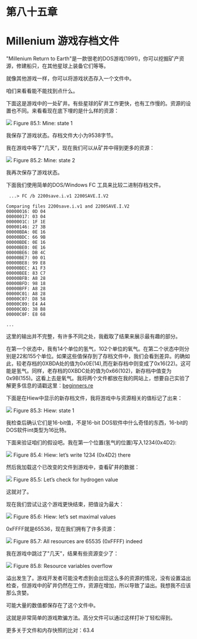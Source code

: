 # 第八十五章
# Millenium 游戏存档文件

"Millenium Return to Earth"是一款很老的DOS游戏(1991)，你可以挖掘矿产资源，修建船只，在其他星球上装备它们等等。

就像其他游戏一样，你可以将游戏状态存入一个文件中。

咱们来看看能不能找到点什么。

下面这是游戏中的一处矿井。有些星球的矿井工作更快，也有工作慢的。资源的设置也不同。来看看现在底下埋的是什么样的资源：

![](img/C85-1.png)
Figure 85.1: Mine: state 1

我保存了游戏状态。存档文件大小为9538字节。

我在游戏中等了"几天"，现在我们可以从矿井中得到更多的资源：

![](img/C85-2.png)
Figure 85.2: Mine: state 2

我再次保存了游戏状态。

下面我们使用简单的DOS/Windows FC 工具来比较二进制存档文件。

```
￼...> FC /b 2200save.i.v1 2200SAVE.I.V2Comparing files 2200save.i.v1 and 2200SAVE.I.V200000016: 0D 0400000017: 03 040000001C: 1F 1E00000146: 27 3B00000BDA: 0E 1600000BDC: 66 9B00000BDE: 0E 1600000BE0: 0E 1600000BE6: DB 4C00000BE7: 00 0100000BE8: 99 E800000BEC: A1 F300000BEE: 83 C700000BFB: A8 2800000BFD: 98 1800000BFF: A8 2800000C01: A8 2800000C07: D8 5800000C09: E4 A400000C0D: 38 B800000C0F: E8 68
...
```
这里的输出并不完整，有许多不同之处，我截取了结果来展示最有趣的部分。

在第一个状态中，我有14个单位的氢气，102个单位的氧气。在第二个状态中则分别是22和155个单位。如果这些值保存到了存档文件中，我们会看到差异。的确如此，较老存档的0XBDA处的值为0x0E(14),而在新存档中则变成了0x16(22)。这可能是氢气。同样，老存档的0XBDC处的值为0x66(102)，新存档中值变为0x9B(155)。这看上去是氧气。我将两个文件都放在我的网站上，想要自己实验了解更多信息的请戳这里：[beginners.re](http://beginners.re/examples/millenium_DOS_game/)

下面是在Hiew中显示的新存档文件，我将游戏中与资源相关的值标记了出来：

![](img/C85-3.png)
Figure 85.3: Hiew: state 1

我检查后确认它们是16-bit值，不是16-bit DOS软件中什么奇怪的东西，16-bit的DOS软件int类型为16比特。

下面来验证咱们的假设吧。我在第一个位置(氢气的位置)写入1234(0x4D2):

![](img/C85-4.png)
Figure 85.4: Hiew: let’s write 1234 (0x4D2) there

然后我加载这个已改变的文件到游戏中，查看矿井的数据：

![](img/C85-5.png)
Figure 85.5: Let’s check for hydrogen value

这就对了。


现在我们尝试让这个游戏更快结束，把值设为最大：

![](img/C85-6.png)
Figure 85.6: Hiew: let’s set maximal values

0xFFFF就是65536，现在我们拥有了许多资源：

![](img/C85-7.png)
Figure 85.7: All resources are 65535 (0xFFFF) indeed

我在游戏中跳过了"几天"，结果有些资源变少了：

![](img/C85-8.png)
Figure 85.8: Resource variables overflow

溢出发生了。游戏开发者可能没考虑到会出现这么多的资源的情况，没有设置溢出检查，但游戏中的矿井仍然在工作，资源在增加，所以导致了溢出。我想我不应该那么贪婪。

可能大量的数值都保存在了这个文件中。

这就是非常简单的游戏欺骗方法。高分文件可以通过这样打补丁轻松得到。

更多关于文件和内存快照的比对：63.4 
